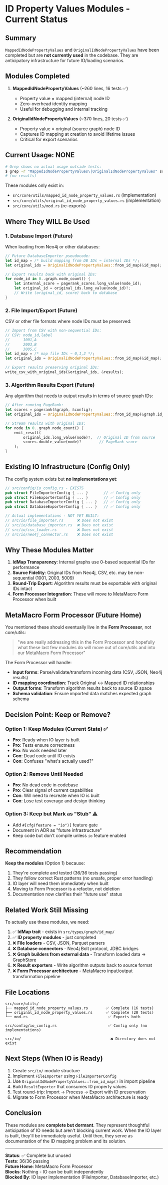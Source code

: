 # ID Property Values Modules - Current Status

## Summary

`MappedIdNodePropertyValues` and `OriginalIdNodePropertyValues` have been completed but are **not currently used** in the codebase. They are anticipatory infrastructure for future IO/loading scenarios.

## Modules Completed

1. **MappedIdNodePropertyValues** (~260 lines, 16 tests ✅)

   - Property value = mapped (internal) node ID
   - Zero-overhead identity mapping
   - Useful for debugging and internal tracking

2. **OriginalIdNodePropertyValues** (~370 lines, 20 tests ✅)
   - Property value = original (source graph) node ID
   - Captures ID mapping at creation to avoid lifetime issues
   - Critical for export scenarios

## Current Usage: NONE

```bash
# Grep shows no actual usage outside tests:
$ grep -r "MappedIdNodePropertyValues\|OriginalIdNodePropertyValues" src/ --include="*.rs" | grep -v "src/core/utils"
# (no results)
```

These modules only exist in:

- `src/core/utils/mapped_id_node_property_values.rs` (implementation)
- `src/core/utils/original_id_node_property_values.rs` (implementation)
- `src/core/utils/mod.rs` (re-exports)

## Where They WILL Be Used

### 1. Database Import (Future)

When loading from Neo4j or other databases:

```rust
// Future DatabaseImporter pseudocode:
let id_map = /* build mapping from DB IDs → internal IDs */;
let original_ids = OriginalIdNodePropertyValues::from_id_map(&id_map);

// Export results back with original IDs:
for node_id in 0..graph.node_count() {
    let internal_score = pagerank_scores.long_value(node_id);
    let original_id = original_ids.long_value(node_id)?;
    // Write (original_id, score) back to database
}
```

### 2. File Import/Export (Future)

CSV or other file formats where node IDs must be preserved:

```rust
// Import from CSV with non-sequential IDs:
// CSV: node_id,label
//      1001,A
//      2003,B
//      3005,C
let id_map = /* map file IDs → 0,1,2 */;
let original_ids = OriginalIdNodePropertyValues::from_id_map(&id_map);

// Export results preserving original IDs:
write_csv_with_original_ids(&original_ids, &results);
```

### 3. Algorithm Results Export (Future)

Any algorithm that needs to output results in terms of source graph IDs:

```rust
// After running PageRank:
let scores = pagerank(&graph, &config);
let original_ids = OriginalIdNodePropertyValues::from_id_map(&graph.id_map());

// Stream results with original IDs:
for node in 0..graph.node_count() {
    emit_result(
        original_ids.long_value(node)?,  // Original ID from source
        scores.double_value(node)?        // PageRank score
    );
}
```

## Existing IO Infrastructure (Config Only)

The config system exists but **no implementations yet**:

```rust
// src/config/io_config.rs - EXISTS
pub struct FileImporterConfig { ... }       // ✅ Config only
pub struct FileExporterConfig { ... }       // ✅ Config only
pub struct DatabaseImporterConfig { ... }   // ✅ Config only
pub struct DatabaseExporterConfig { ... }   // ✅ Config only

// Actual implementations - NOT YET BUILT:
// src/io/file_importer.rs      ❌ Does not exist
// src/io/database_importer.rs  ❌ Does not exist
// src/io/csv_loader.rs         ❌ Does not exist
// src/io/neo4j_connector.rs    ❌ Does not exist
```

## Why These Modules Matter

1. **IdMap Transparency**: Internal graphs use 0-based sequential IDs for performance
2. **Source Fidelity**: Original IDs from Neo4j, CSV, etc. may be non-sequential (1001, 2003, 5009)
3. **Round-Trip Export**: Algorithm results must be exportable with original IDs intact
4. **Form Processor Integration**: These will move to MetaMacro Form Processor when built

## MetaMacro Form Processor (Future Home)

You mentioned these should eventually live in the **Form Processor**, not core/utils:

> "we are really addressing this in the Form Processor and hopefully what these last few modules do will move out of core/utils and into our MetaMacro Form Processor"

The Form Processor will handle:

- **Input forms**: Parse/validate/transform incoming data (CSV, JSON, Neo4j results)
- **ID mapping coordination**: Track Original ↔ Mapped ID relationships
- **Output forms**: Transform algorithm results back to source ID space
- **Schema validation**: Ensure imported data matches expected graph schema

## Decision Point: Keep or Remove?

### Option 1: Keep Modules (Current State) ✅

- **Pro**: Ready when IO layer is built
- **Pro**: Tests ensure correctness
- **Pro**: No work needed later
- **Con**: Dead code until IO exists
- **Con**: Confuses "what's actually used?"

### Option 2: Remove Until Needed

- **Pro**: No dead code in codebase
- **Pro**: Clear signal of current capabilities
- **Con**: Will need to recreate when IO is built
- **Con**: Lose test coverage and design thinking

### Option 3: Keep but Mark as "Stub" ⚠️

- Add `#[cfg(feature = "io")]` feature gate
- Document in ADR as "future infrastructure"
- Keep code but don't compile unless `io` feature enabled

## Recommendation

**Keep the modules** (Option 1) because:

1. They're complete and tested (36/36 tests passing)
2. They follow correct Rust patterns (no unsafe, proper error handling)
3. IO layer will need them immediately when built
4. Moving to Form Processor is a refactor, not deletion
5. Documentation now clarifies their "future use" status

## Related Work Still Missing

To actually use these modules, we need:

1. ✅ **IdMap trait** - exists in `src/types/graph/id_map/`
2. ✅ **ID property modules** - just completed
3. ❌ **File loaders** - CSV, JSON, Parquet parsers
4. ❌ **Database connectors** - Neo4j Bolt protocol, JDBC bridges
5. ❌ **Graph builders from external data** - Transform loaded data → GraphStore
6. ❌ **Result exporters** - Write algorithm outputs back to source format
7. ❌ **Form Processor architecture** - MetaMacro input/output transformation pipeline

## File Locations

```
src/core/utils/
├── mapped_id_node_property_values.rs        ✅ Complete (16 tests)
├── original_id_node_property_values.rs      ✅ Complete (20 tests)
└── mod.rs                                    ✅ Exports both

src/config/io_config.rs                       ✅ Config only (no implementations)

src/io/                                        ❌ Directory does not exist
```

## Next Steps (When IO is Ready)

1. Create `src/io/` module structure
2. Implement `FileImporter` using `FileImporterConfig`
3. Use `OriginalIdNodePropertyValues::from_id_map()` in import pipeline
4. Build `ResultExporter` that consumes ID property values
5. Test round-trip: Import → Process → Export with ID preservation
6. Migrate to Form Processor when MetaMacro architecture is ready

## Conclusion

These modules are **complete but dormant**. They represent thoughtful anticipation of IO needs but aren't blocking current work. When the IO layer is built, they'll be immediately useful. Until then, they serve as documentation of the ID mapping problem and its solution.

---

**Status**: ✅ Complete but unused  
**Tests**: 36/36 passing  
**Future Home**: MetaMacro Form Processor  
**Blocks**: Nothing - IO can be built independently  
**Blocked By**: IO layer implementation (FileImporter, DatabaseImporter, etc.)

